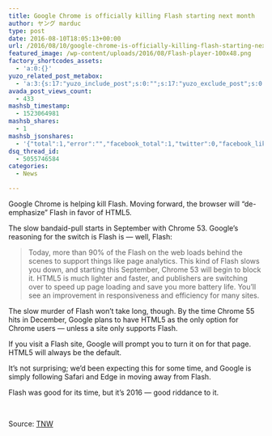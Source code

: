 ```yaml
---
title: Google Chrome is officially killing Flash starting next month
author: ヤング marduc
type: post
date: 2016-08-10T18:05:13+00:00
url: /2016/08/10/google-chrome-is-officially-killing-flash-starting-next-month/
featured_image: /wp-content/uploads/2016/08/Flash-player-100x48.png
factory_shortcodes_assets:
  - 'a:0:{}'
yuzo_related_post_metabox:
  - 'a:3:{s:17:"yuzo_include_post";s:0:"";s:17:"yuzo_exclude_post";s:0:"";s:21:"yuzo_disabled_related";N;}'
avada_post_views_count:
  - 433
mashsb_timestamp:
  - 1523064981
mashsb_shares:
  - 1
mashsb_jsonshares:
  - '{"total":1,"error":"","facebook_total":1,"twitter":0,"facebook_likes":"1","facebook_comments":"0"}'
dsq_thread_id:
  - 5055746584
categories:
  - News

---
```

Google Chrome is helping kill Flash. Moving forward, the browser will “de-emphasize” Flash in favor of HTML5.

The slow<!--more--> bandaid-pull starts in September with Chrome 53. Google’s reasoning for the switch is Flash is — well, Flash:

> Today, more than 90% of the Flash on the web loads behind the scenes to support things like page analytics. This kind of Flash slows you down, and starting this September, Chrome 53 will begin to block it. HTML5 is much lighter and faster, and publishers are switching over to speed up page loading and save you more battery life. You’ll see an improvement in responsiveness and efficiency for many sites.

The slow murder of Flash won’t take long, though. By the time Chrome 55 hits in December, Google plans to have HTML5 as the only option for Chrome users — unless a site only supports Flash.

If you visit a Flash site, Google will prompt you to turn it on for that page. HTML5 will always be the default.

It’s not surprising; we’d been expecting this for some time, and Google is simply following Safari and Edge in moving away from Flash.

Flash was good for its time, but it’s 2016 — good riddance to it.

&nbsp;

Source: [TNW][1]

 [1]: http://thenextweb.com/dd/2016/08/09/google-chrome-flash/